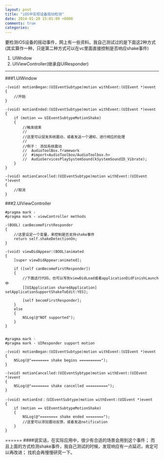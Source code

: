 ```yaml
---
layout: post
title: "iOS中实现设备摇动检测"
date: 2014-01-20 15:01:09 +0800
comments: true
categories: 
---
```

要检测iOS设备的摇动事件，网上有一些资料。我自己测试过的是下面这2种方式(其实算作一种，只是第二种方式可以在vc里面直接控制是否响应shake事件)

1. UIWndow
2. UIViewController(继承自UIResponder)

-------------

###1.UIWindow

```
-(void) motionBegan:(UIEventSubtype)motion withEvent:(UIEvent *)event
{
	//开始
}

-(void) motionEnded:(UIEventSubtype)motion withEvent:(UIEvent *)event
{
	if (motion == UIEventSubtypeMotionShake)
	{
		//触发结束
		//
		//这里可以促发系统震动，或者发送一个通知，进行相应的处理
		//
		//例子： 添加系统震动
		//  AudioToolBox.framework
		//  #import<AudioToolbox/AudioToolbox.h>
		//  AudioServicesPlaySystemSound(kSystemSoundID_Vibrate);
	}
}

-(void) motionCancelled:(UIEventSubtype)motion withEvent:(UIEvent *)event
{
	//取消
}
```

###2.UIViewController

```
#pragma mark - 
#pragma mark - viewController methods

-(BOOL) canBecomeFirstResponder
{
	//这里设定一个变量，来控制是否支持shake事件
	return self.shakeDetectionOn;
}

-(void) viewDidAppear:(BOOL)animated
{
	[super viewDidAppear:animated];
	
	if ([self canBecomeFirstResponder])
	{
		//下面这行代码，也可以写到viewDidLoad或者applicationDidFinishLaunch中
		[[UIApplication sharedApplication] setApplicationSupportShakeToEdit:YES];
		
		[self becomFirstResponder];
	}
	else
	{
		NSLog(@"NOT supported");
	}
}


#pragma mark -
#pragma mark - UIResponder support motion

-(void) motionBegan:(UIEventSubtype)motion withEvent:(UIEvent *)event
{
	NSLog(@"======== shake begins ==========");
}

-(void) motionCancelled:(UIEventSybtype)motion withEvent:(UIEvent *)event
{
	NSLog(@"======== shake cancelled ==========");
}

-(void) motionEnd：（UIEventSubtype)motion withEvent:(UIEvent *)event
{
	if (motion == UIEventSubtypeMotionShake)
	{
		NSLog(@"======== shake ended ========");
		//这里可以添加震动反馈，或者发送notification
	}
}
```

======
####说实话，在实际应用中，很少有合适的场景会用到这个事件；
而且上面的方式检测shake事件，我自己测试的时候，发现响应有一点延迟，肯定可以再改进；
找机会再慢慢研究一下。
